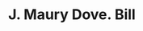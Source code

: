 ---
doi: 10.7916/D8MD09Z1
date_other: '1890'
date_other_textual: 1890-1899
form: printed ephemera
genre:
- Invoices
name:
- J. Maury Dove
object_in_context_url: https://biggert.cul.columbia.edu/items/view/ave_biggert_00100
subject_hierarchical_geographic:
- Washington, District of Columbia, United States
subject_name:
- J. Maury Dove
title: J. Maury Dove. Bill
sort_title: J. Maury Dove. Bill
call_number: ave_biggert_00100
coordinates:
- 38.90472222222222,-77.01638888888888
pid: ave_biggert_00100
identifiers: ave_biggert_00100
thumbnail: https://derivativo-2.library.columbia.edu/iiif/2/ldpd:342799/full/!256,256/0/native.jpg
permalink: /biggert/ave_biggert_00100/
layout: iiif-image-page
---